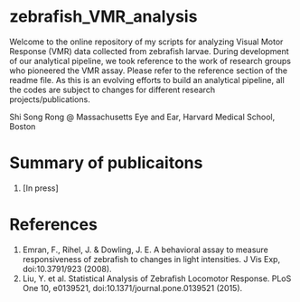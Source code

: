 # zebrafish_VMR_analysis
Welcome to the online repository of my scripts for analyzing Visual Motor Response (VMR) data collected from zebrafish larvae. During development of our analytical pipeline, we took reference to the work of research groups who pioneered the VMR assay. Please refer to the reference section of the readme file. As this is an evolving efforts to build an analytical pipeline, all the codes are subject to changes for different research projects/publications.

Shi Song Rong @
Massachusetts Eye and Ear, Harvard Medical School, Boston

# Summary of publicaitons
1. [In press]

# References
1. Emran, F., Rihel, J. & Dowling, J. E. A behavioral assay to measure responsiveness of zebrafish to changes in light intensities. J Vis Exp, doi:10.3791/923 (2008).
2. Liu, Y. et al. Statistical Analysis of Zebrafish Locomotor Response. PLoS One 10, e0139521, doi:10.1371/journal.pone.0139521 (2015).
